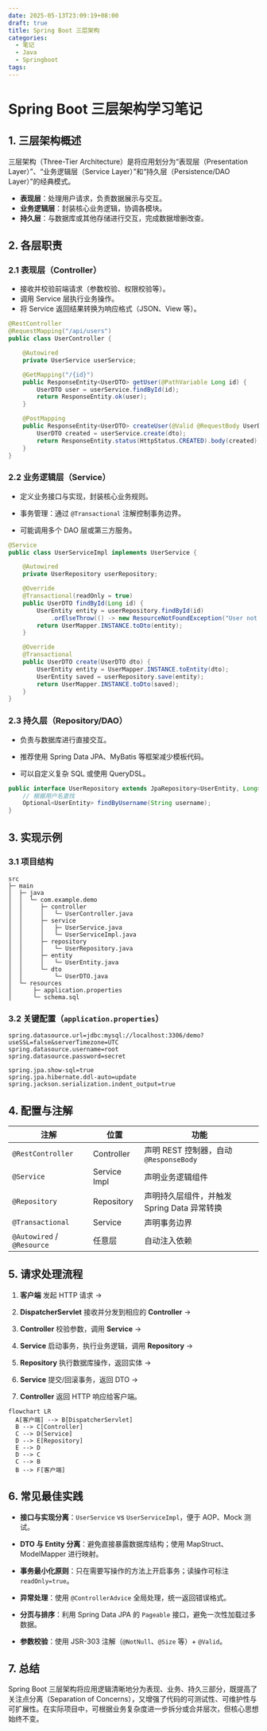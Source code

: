 ```yaml
---
date: 2025-05-13T23:09:19+08:00
draft: true
title: Spring Boot 三层架构
categories:
  - 笔记
  - Java
  - Springboot
tags:
---
```



# Spring Boot 三层架构学习笔记

## 1. 三层架构概述
三层架构（Three-Tier Architecture）是将应用划分为“表现层（Presentation Layer）”、“业务逻辑层（Service Layer）”和“持久层（Persistence/DAO Layer）”的经典模式。  
- **表现层**：处理用户请求，负责数据展示与交互。  
- **业务逻辑层**：封装核心业务逻辑，协调各模块。  
- **持久层**：与数据库或其他存储进行交互，完成数据增删改查。

## 2. 各层职责

### 2.1 表现层（Controller）
- 接收并校验前端请求（参数校验、权限校验等）。  
- 调用 Service 层执行业务操作。  
- 将 Service 返回结果转换为响应格式（JSON、View 等）。

```java
@RestController
@RequestMapping("/api/users")
public class UserController {

    @Autowired
    private UserService userService;

    @GetMapping("/{id}")
    public ResponseEntity<UserDTO> getUser(@PathVariable Long id) {
        UserDTO user = userService.findById(id);
        return ResponseEntity.ok(user);
    }

    @PostMapping
    public ResponseEntity<UserDTO> createUser(@Valid @RequestBody UserDTO dto) {
        UserDTO created = userService.create(dto);
        return ResponseEntity.status(HttpStatus.CREATED).body(created);
    }
}
````

### 2.2 业务逻辑层（Service）

- 定义业务接口与实现，封装核心业务规则。
    
- 事务管理：通过 `@Transactional` 注解控制事务边界。
    
- 可能调用多个 DAO 层或第三方服务。
    

```java
@Service
public class UserServiceImpl implements UserService {

    @Autowired
    private UserRepository userRepository;

    @Override
    @Transactional(readOnly = true)
    public UserDTO findById(Long id) {
        UserEntity entity = userRepository.findById(id)
            .orElseThrow(() -> new ResourceNotFoundException("User not found"));
        return UserMapper.INSTANCE.toDto(entity);
    }

    @Override
    @Transactional
    public UserDTO create(UserDTO dto) {
        UserEntity entity = UserMapper.INSTANCE.toEntity(dto);
        UserEntity saved = userRepository.save(entity);
        return UserMapper.INSTANCE.toDto(saved);
    }
}
```

### 2.3 持久层（Repository/DAO）

- 负责与数据库进行直接交互。
    
- 推荐使用 Spring Data JPA、MyBatis 等框架减少模板代码。
    
- 可以自定义复杂 SQL 或使用 QueryDSL。
    

```java
public interface UserRepository extends JpaRepository<UserEntity, Long> {
    // 根据用户名查找
    Optional<UserEntity> findByUsername(String username);
}
```

## 3. 实现示例

### 3.1 项目结构

```
src
├─ main
│  ├─ java
│  │  └─ com.example.demo
│  │     ├─ controller
│  │     │   └─ UserController.java
│  │     ├─ service
│  │     │   ├─ UserService.java
│  │     │   └─ UserServiceImpl.java
│  │     ├─ repository
│  │     │   └─ UserRepository.java
│  │     ├─ entity
│  │     │   └─ UserEntity.java
│  │     └─ dto
│  │         └─ UserDTO.java
│  └─ resources
│      ├─ application.properties
│      └─ schema.sql
```

### 3.2 关键配置（`application.properties`）

```properties
spring.datasource.url=jdbc:mysql://localhost:3306/demo?useSSL=false&serverTimezone=UTC
spring.datasource.username=root
spring.datasource.password=secret

spring.jpa.show-sql=true
spring.jpa.hibernate.ddl-auto=update
spring.jackson.serialization.indent_output=true
```

## 4. 配置与注解

|注解|位置|功能|
|---|---|---|
|`@RestController`|Controller|声明 REST 控制器，自动 `@ResponseBody`|
|`@Service`|Service Impl|声明业务逻辑组件|
|`@Repository`|Repository|声明持久层组件，并触发 Spring Data 异常转换|
|`@Transactional`|Service|声明事务边界|
|`@Autowired` / `@Resource`|任意层|自动注入依赖|

## 5. 请求处理流程

1. **客户端** 发起 HTTP 请求 →
    
2. **DispatcherServlet** 接收并分发到相应的 **Controller** →
    
3. **Controller** 校验参数，调用 **Service** →
    
4. **Service** 启动事务，执行业务逻辑，调用 **Repository** →
    
5. **Repository** 执行数据库操作，返回实体 →
    
6. **Service** 提交/回滚事务，返回 DTO →
    
7. **Controller** 返回 HTTP 响应给客户端。
    

```mermaid
flowchart LR
  A[客户端] --> B[DispatcherServlet]
  B --> C[Controller]
  C --> D[Service]
  D --> E[Repository]
  E --> D
  D --> C
  C --> B
  B --> F[客户端]
```

## 6. 常见最佳实践

- **接口与实现分离**：`UserService` vs `UserServiceImpl`，便于 AOP、Mock 测试。
    
- **DTO 与 Entity 分离**：避免直接暴露数据库结构；使用 MapStruct、ModelMapper 进行映射。
    
- **事务最小化原则**：只在需要写操作的方法上开启事务；读操作可标注 `readOnly=true`。
    
- **异常处理**：使用 `@ControllerAdvice` 全局处理，统一返回错误格式。
    
- **分页与排序**：利用 Spring Data JPA 的 `Pageable` 接口，避免一次性加载过多数据。
    
- **参数校验**：使用 JSR-303 注解（`@NotNull`、`@Size` 等）+ `@Valid`。
    

## 7. 总结

Spring Boot 三层架构将应用逻辑清晰地分为表现、业务、持久三部分，既提高了关注点分离（Separation of Concerns），又增强了代码的可测试性、可维护性与可扩展性。在实际项目中，可根据业务复杂度进一步拆分或合并层次，但核心思想始终不变。